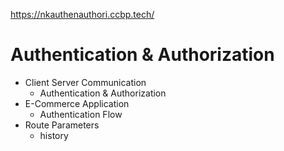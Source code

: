https://nkauthenauthori.ccbp.tech/

# Authentication & Authorization

- Client Server Communication
  - Authentication & Authorization
- E-Commerce Application
  - Authentication Flow
- Route Parameters
  - history
